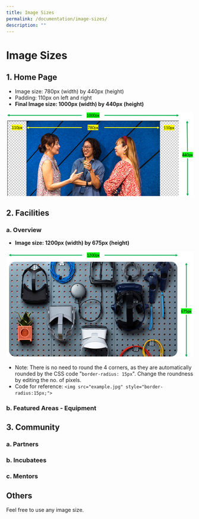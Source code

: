 ```yaml
---
title: Image Sizes
permalink: /documentation/image-sizes/
description: ""
---
```

# Image Sizes
## 1. Home Page
* Image size: 780px (width) by 440px (height)
* Padding: 110px on left and right
* **Final Image size: 1000px (width) by 440px (height)**

![](/images/Documentation/Homepage.png)

## 2. Facilities
### a. Overview
* **Image size: 1200px (width) by 675px (height)**

![](/images/Documentation/Facilities%20-%20Overview.png)

* Note: There is no need to round the 4 corners, as they are automatically rounded by the CSS code "```border-radius: 15px```". Change the roundness by editing the no. of pixels.
* Code for reference: ```<img src="example.jpg" style="border-radius:15px;">```

### b. Featured Areas - Equipment

## 3. Community
### a. Partners
### b. Incubatees
### c. Mentors

## Others
Feel free to use any image size.
